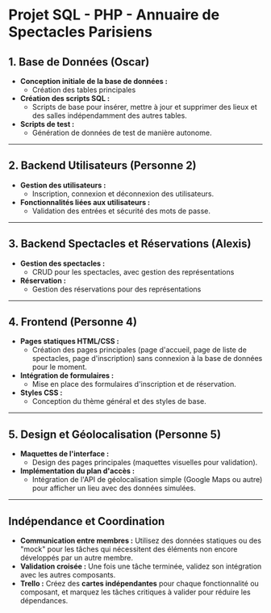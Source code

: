 # Projet SQL - PHP - Annuaire de Spectacles Parisiens

## 1. Base de Données (Oscar)
- **Conception initiale de la base de données :**
  - Création des tables principales
- **Création des scripts SQL :**
  - Scripts de base pour insérer, mettre à jour et supprimer des lieux et des salles indépendamment des autres tables.
- **Scripts de test :**
  - Génération de données de test de manière autonome.
---

## 2. Backend Utilisateurs (Personne 2)
- **Gestion des utilisateurs :**
  - Inscription, connexion et déconnexion des utilisateurs.
- **Fonctionnalités liées aux utilisateurs :**
  - Validation des entrées et sécurité des mots de passe.

---

## 3. Backend Spectacles et Réservations (Alexis)
- **Gestion des spectacles :**
  - CRUD pour les spectacles, avec gestion des représentations
- **Réservation :**
  - Gestion des réservations pour des représentations
---

## 4. Frontend (Personne 4)
- **Pages statiques HTML/CSS :**
  - Création des pages principales (page d'accueil, page de liste de spectacles, page d'inscription) sans connexion à la base de données pour le moment.
- **Intégration de formulaires :**
  - Mise en place des formulaires d'inscription et de réservation.
- **Styles CSS :**
  - Conception du thème général et des styles de base.

---

## 5. Design et Géolocalisation (Personne 5)
- **Maquettes de l'interface :**
  - Design des pages principales (maquettes visuelles pour validation).
- **Implémentation du plan d'accès :**
  - Intégration de l'API de géolocalisation simple (Google Maps ou autre) pour afficher un lieu avec des données simulées.

---

## Indépendance et Coordination
- **Communication entre membres :** Utilisez des données statiques ou des "mock" pour les tâches qui nécessitent des éléments non encore développés par un autre membre.
- **Validation croisée :** Une fois une tâche terminée, validez son intégration avec les autres composants.
- **Trello :** Créez des **cartes indépendantes** pour chaque fonctionnalité ou composant, et marquez les tâches critiques à valider pour réduire les dépendances.
